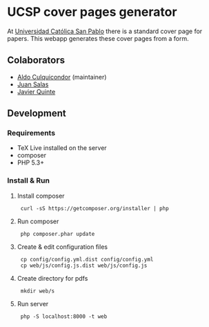 # UCSP cover pages generator

At [Universidad Católica San Pablo](http://ucsp.edu.pe) there is a standard cover page for papers. This webapp generates these cover
pages from a form.

## Colaborators

- [Aldo Culquicondor](https://github.com/alculquicondor) (maintainer)
- [Juan Salas](https://github.com/ratasxy)
- [Javier Quinte](https://github.com/jaqus)

## Development

### Requirements

- TeX Live installed on the server
- composer
- PHP 5.3+

### Install & Run

1. Install composer

        curl -sS https://getcomposer.org/installer | php

2. Run composer

        php composer.phar update

3. Create & edit configuration files

        cp config/config.yml.dist config/config.yml
        cp web/js/config.js.dist web/js/config.js

4. Create directory for pdfs

        mkdir web/s

4. Run server

        php -S localhost:8000 -t web
